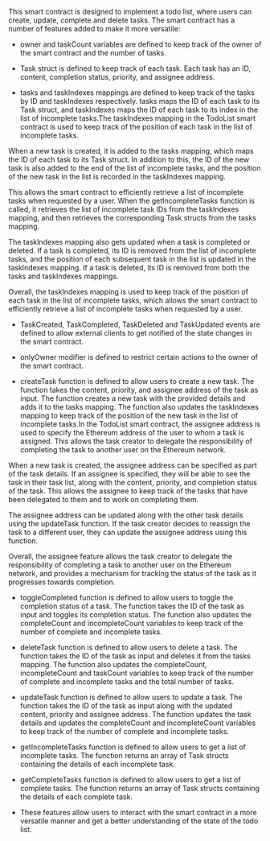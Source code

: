 This smart contract is designed to implement a todo list, where users can create, update, complete and delete tasks. The smart contract has a number of features added to make it more versatile:

- owner and taskCount variables are defined to keep track of the owner of the smart contract and the number of tasks.

- Task struct is defined to keep track of each task. Each task has an ID, content, completion status, priority, and assignee address.

- tasks and taskIndexes mappings are defined to keep track of the tasks by ID and taskIndexes respectively. tasks maps the ID of each task to its Task struct, and taskIndexes maps the ID of each task to its index in the list of incomplete tasks.The taskIndexes mapping in the TodoList smart contract is used to keep track of the position of each task in the list of incomplete tasks.

When a new task is created, it is added to the tasks mapping, which maps the ID of each task to its Task struct. In addition to this, the ID of the new task is also added to the end of the list of incomplete tasks, and the position of the new task in the list is recorded in the taskIndexes mapping.

This allows the smart contract to efficiently retrieve a list of incomplete tasks when requested by a user. When the getIncompleteTasks function is called, it retrieves the list of incomplete task IDs from the taskIndexes mapping, and then retrieves the corresponding Task structs from the tasks mapping.

The taskIndexes mapping also gets updated when a task is completed or deleted. If a task is completed, its ID is removed from the list of incomplete tasks, and the position of each subsequent task in the list is updated in the taskIndexes mapping. If a task is deleted, its ID is removed from both the tasks and taskIndexes mappings.

Overall, the taskIndexes mapping is used to keep track of the position of each task in the list of incomplete tasks, which allows the smart contract to efficiently retrieve a list of incomplete tasks when requested by a user.

- TaskCreated, TaskCompleted, TaskDeleted and TaskUpdated events are defined to allow external clients to get notified of the state changes in the smart contract.

- onlyOwner modifier is defined to restrict certain actions to the owner of the smart contract.

- createTask function is defined to allow users to create a new task. The function takes the content, priority, and assignee address of the task as input. The function creates a new task with the provided details and adds it to the tasks mapping. The function also updates the taskIndexes mapping to keep track of the position of the new task in the list of incomplete tasks.In the TodoList smart contract, the assignee address is used to specify the Ethereum address of the user to whom a task is assigned. This allows the task creator to delegate the responsibility of completing the task to another user on the Ethereum network.

When a new task is created, the assignee address can be specified as part of the task details. If an assignee is specified, they will be able to see the task in their task list, along with the content, priority, and completion status of the task. This allows the assignee to keep track of the tasks that have been delegated to them and to work on completing them.

The assignee address can be updated along with the other task details using the updateTask function. If the task creator decides to reassign the task to a different user, they can update the assignee address using this function.

Overall, the assignee feature allows the task creator to delegate the responsibility of completing a task to another user on the Ethereum network, and provides a mechanism for tracking the status of the task as it progresses towards completion.

- toggleCompleted function is defined to allow users to toggle the completion status of a task. The function takes the ID of the task as input and toggles its completion status. The function also updates the completeCount and incompleteCount variables to keep track of the number of complete and incomplete tasks.

- deleteTask function is defined to allow users to delete a task. The function takes the ID of the task as input and deletes it from the tasks mapping. The function also updates the completeCount, incompleteCount and taskCount variables to keep track of the number of complete and incomplete tasks and the total number of tasks.

- updateTask function is defined to allow users to update a task. The function takes the ID of the task as input along with the updated content, priority and assignee address. The function updates the task details and updates the completeCount and incompleteCount variables to keep track of the number of complete and incomplete tasks.

- getIncompleteTasks function is defined to allow users to get a list of incomplete tasks. The function returns an array of Task structs containing the details of each incomplete task.

- getCompleteTasks function is defined to allow users to get a list of complete tasks. The function returns an array of Task structs containing the details of each complete task.

- These features allow users to interact with the smart contract in a more versatile manner and get a better understanding of the state of the todo list.